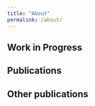 ```yaml
---
title: "About"
permalink: /about/
---
```

## Work in Progress  

## Publications  

## Other publications